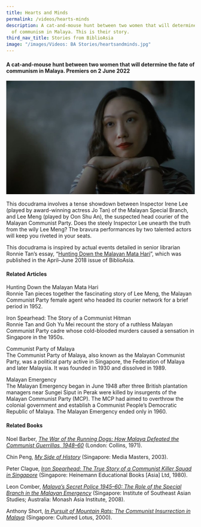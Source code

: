 ```yaml
---
title: Hearts and Minds
permalink: /videos/hearts-minds
description: A cat-and-mouse hunt between two women that will determine the fate
  of communism in Malaya. This is their story.
third_nav_title: Stories from BiblioAsia
image: "/images/Videos: BA Stories/heartsandminds.jpg"
---
```

#### A cat-and-mouse hunt between two women that will determine the fate of communism in Malaya. Premiers on 2 June 2022

![Hearts and Minds Shu Ann](/images/Videos:%20BA%20Stories/heartsandminds.jpg)

This docudrama involves a tense showdown between Inspector Irene Lee (played by award-winning actress Jo Tan) of the Malayan Special Branch, and Lee Meng (played by Oon Shu An), the suspected head courier of the Malayan Communist Party. Does the steely Inspector Lee unearth the truth from the wily Lee Meng? The bravura performances by two talented actors will keep you riveted in your seats. 

This docudrama is inspired by actual events detailed in senior librarian Ronnie Tan’s essay, “[Hunting Down the Malayan Mata Hari](/vol-14/issue-1/apr-jun-2018/malayan-mata-hari/)”, which was published in the April–June 2018 issue of BiblioAsia.

#### Related Articles

<a style="text-decoration: none;" href="/vol-14/issue-1/apr-jun-2018/malayan-mata-hari/">Hunting Down the Malayan Mata Hari </a>
<br>Ronnie Tan pieces together the fascinating story of Lee Meng, the Malayan Communist Party female agent who headed its courier network for a brief period in 1952.

<a style="text-decoration: none;" href="/vol-14/issue-4/jan-mar-2019/iron-spearhead-hitmn/">Iron Spearhead: The Story of a Communist Hitman</a>
<br>Ronnie Tan and Goh Yu Mei recount the story of a ruthless Malayan Communist Party cadre whose cold-blooded murders caused a sensation in Singapore in the 1950s.

<a style="text-decoration: none;" href="https://eresources.nlb.gov.sg/infopedia/articles/SIP_2018-03-28_141257.html">Communist Party of Malaya</a>
<br>The Communist Party of Malaya, also known as the Malayan Communist Party, was a political party active in Singapore, the Federation of Malaya and later Malaysia. It was founded in 1930 and dissolved in 1989.

<a style="text-decoration: none;" href="https://eresources.nlb.gov.sg/infopedia/articles/SIP_2019-06-12_145539.html">Malayan Emergency</a>
<br>The Malayan Emergency began in June 1948 after three British plantation managers near Sungei Siput in Perak were killed by insurgents of the Malayan Communist Party (MCP). The MCP had aimed to overthrow the colonial government and establish a Communist People’s Democratic Republic of Malaya. The Malayan Emergency ended only in 1960. 

#### Related Books
Noel Barber, *[The War of the Running Dogs: How Malaya Defeated the Communist Guerrillas, 1948–60](https://eservice.nlb.gov.sg/item_holding_s.aspx?bid=839401)* (London: Collins, 1971). 

Chin Peng, *[My Side of History](https://eservice.nlb.gov.sg/item_holding_s.aspx?bid=12106841)* (Singapore: Media Masters, 2003). 

Peter Clague, *[Iron Spearhead: The True Story of a Communist Killer Squad in Singapore](https://eservice.nlb.gov.sg/item_holding_s.aspx?bid=13055676)* (Singapore: Heinemann Educational Books [Asia] Ltd, 1980). 

Leon Comber, *[Malaya’s Secret Police 1945–60: The Role of the Special Branch in the Malayan Emergency](https://eservice.nlb.gov.sg/item_holding_s.aspx?bid=13055676)* (Singapore: Institute of Southeast Asian Studies; Australia: Monash Asia Institute, 2008). 

Anthony Short, *[In Pursuit of Mountain Rats: The Communist Insurrection in Malaya](https://eservice.nlb.gov.sg/item_holding_s.aspx?bid=10102439)* (Singapore: Cultured Lotus, 2000).